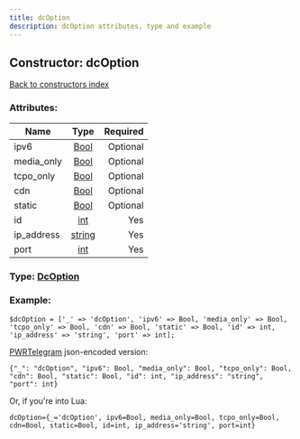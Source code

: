 ```yaml
---
title: dcOption
description: dcOption attributes, type and example
---
```

## Constructor: dcOption  
[Back to constructors index](index.md)



### Attributes:

| Name     |    Type       | Required |
|----------|:-------------:|---------:|
|ipv6|[Bool](../types/Bool.md) | Optional|
|media\_only|[Bool](../types/Bool.md) | Optional|
|tcpo\_only|[Bool](../types/Bool.md) | Optional|
|cdn|[Bool](../types/Bool.md) | Optional|
|static|[Bool](../types/Bool.md) | Optional|
|id|[int](../types/int.md) | Yes|
|ip\_address|[string](../types/string.md) | Yes|
|port|[int](../types/int.md) | Yes|



### Type: [DcOption](../types/DcOption.md)


### Example:

```
$dcOption = ['_' => 'dcOption', 'ipv6' => Bool, 'media_only' => Bool, 'tcpo_only' => Bool, 'cdn' => Bool, 'static' => Bool, 'id' => int, 'ip_address' => 'string', 'port' => int];
```  

[PWRTelegram](https://pwrtelegram.xyz) json-encoded version:

```
{"_": "dcOption", "ipv6": Bool, "media_only": Bool, "tcpo_only": Bool, "cdn": Bool, "static": Bool, "id": int, "ip_address": "string", "port": int}
```


Or, if you're into Lua:  


```
dcOption={_='dcOption', ipv6=Bool, media_only=Bool, tcpo_only=Bool, cdn=Bool, static=Bool, id=int, ip_address='string', port=int}

```


